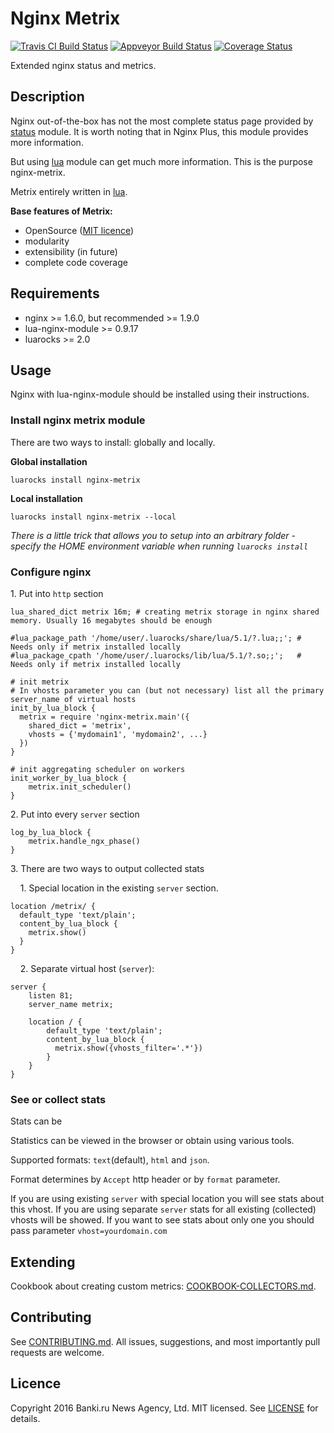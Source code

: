 Nginx Metrix
============
[![Travis CI Build Status](https://travis-ci.org/bankiru/nginx-metrix.svg?branch=1.0-dev)](https://travis-ci.org/bankiru/nginx-metrix)
[![Appveyor Build Status](https://ci.appveyor.com/api/projects/status/s3hy8fq32869o375/branch/1.0-dev?svg=true)](https://ci.appveyor.com/project/ekho/nginx-metrix/branch/1.0-dev)
[![Coverage Status](https://coveralls.io/repos/github/bankiru/nginx-metrix/badge.svg?branch=1.0-dev)](https://coveralls.io/github/bankiru/nginx-metrix?branch=1.0-dev)

Extended nginx status and metrics.

Description
-----------

Nginx out-of-the-box has not the most complete status page provided by [status](http://nginx.org/ru/docs/http/ngx_http_status_module.html) module.
It is worth noting that in Nginx Plus, this module provides more information.

But using [lua](https://github.com/openresty/lua-nginx-module) module can get much more information. This is the purpose nginx-metrix.

Metrix entirely written in [lua](https://www.lua.org/).

**Base features of Metrix:**
* OpenSource ([MIT licence](https://github.com/bankiru/nginx-metrix/blob/master/LICENCE))
* modularity
* extensibility (in future)
* complete code coverage

Requirements
------------

* nginx >= 1.6.0, but recommended >= 1.9.0
* lua-nginx-module >= 0.9.17
* luarocks >= 2.0

Usage
-----

Nginx with lua-nginx-module should be installed using their instructions.

### Install nginx metrix module
There are two ways to install: globally and locally.

**Global installation**
```
luarocks install nginx-metrix
```

**Local installation**
```
luarocks install nginx-metrix --local
```

*There is a little trick that allows you to setup into an arbitrary folder - specify the HOME environment variable when running `luarocks install`*

### Configure nginx

1\. Put into `http` section

```
lua_shared_dict metrix 16m; # creating metrix storage in nginx shared memory. Usually 16 megabytes should be enough

#lua_package_path '/home/user/.luarocks/share/lua/5.1/?.lua;;'; # Needs only if metrix installed locally
#lua_package_cpath '/home/user/.luarocks/lib/lua/5.1/?.so;;';   # Needs only if metrix installed locally

# init metrix
# In vhosts parameter you can (but not necessary) list all the primary server_name of virtual hosts
init_by_lua_block {
  metrix = require 'nginx-metrix.main'({
    shared_dict = 'metrix',
    vhosts = {'mydomain1', 'mydomain2', ...}
  })
}

# init aggregating scheduler on workers
init_worker_by_lua_block {
    metrix.init_scheduler()
}
```

2\. Put into every `server` section

```
log_by_lua_block {
    metrix.handle_ngx_phase()
}
```

3\. There are two ways to output collected stats

&nbsp;&nbsp;&nbsp;&nbsp;1\. Special location in the existing `server` section.
```
location /metrix/ {
  default_type 'text/plain';
  content_by_lua_block {
    metrix.show()
  }
}
```
&nbsp;&nbsp;&nbsp;&nbsp;2\. Separate virtual host (`server`):

```
server {
    listen 81;
    server_name metrix;

    location / {
        default_type 'text/plain';
        content_by_lua_block {
          metrix.show({vhosts_filter='.*'})
        }
    }
}
```

### See or collect stats

Stats can be

Statistics can be viewed in the browser or obtain using various tools.



Supported formats: `text`(default), `html` and `json`.

Format determines by `Accept` http header or by `format` parameter.

If you are using existing `server` with special location you will see stats about this vhost.
If you are using separate `server` stats for all existing (collected) vhosts will be showed.
If you want to see stats about only one you should pass parameter `vhost=yourdomain.com`

Extending
---------

Cookbook about creating custom metrics: [COOKBOOK-COLLECTORS.md](https://github.com/bankiru/nginx-metrix/blob/master/doc/COOKBOOK-COLLECTORS.md).

Contributing
------------

See [CONTRIBUTING.md](https://github.com/bankiru/nginx-metrix/blob/master/CONTRIBUTING.md). All issues, suggestions, and most importantly pull requests are welcome.

Licence
-------

Copyright 2016 Banki.ru News Agency, Ltd. MIT licensed. See [LICENSE](https://github.com/bankiru/nginx-metrix/blob/master/LICENSE) for details.
